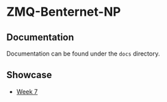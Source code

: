 # ZMQ-Benternet-NP


## Documentation
Documentation can be found under the `docs` directory.

## Showcase
- [Week 7](https://www.youtube.com/watch?v=MFTyELdtVGo)
